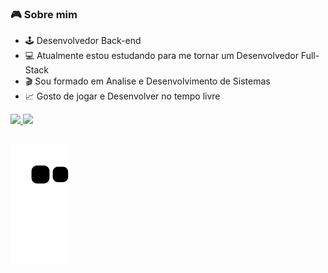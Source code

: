 ### 🎮 Sobre mim

- 🕹  Desenvolvedor Back-end
- 💻 Atualmente estou estudando para me tornar um Desenvolvedor Full-Stack
- 🎬 Sou formado em Analise e Desenvolvimento de Sistemas
- 📈 Gosto de jogar e Desenvolver no tempo livre

 <div>
  <a href="https://github.com/IcaroSantiago">
  <img height="180em" src="https://github-readme-stats.vercel.app/api?username=IcaroSantiago&show_icons=true&theme=dark&include_all_commits=true&count_private=true"/>
  <img height="180em" src="https://github-readme-stats.vercel.app/api/top-langs/?username=IcaroSantiago&layout=compact&langs_count=7&theme=dark"/>
</div>
 
##
 ![Snake animation](https://github.com/IcaroSantiago/IcaroSantiago/blob/output/github-contribution-grid-snake.svg)
